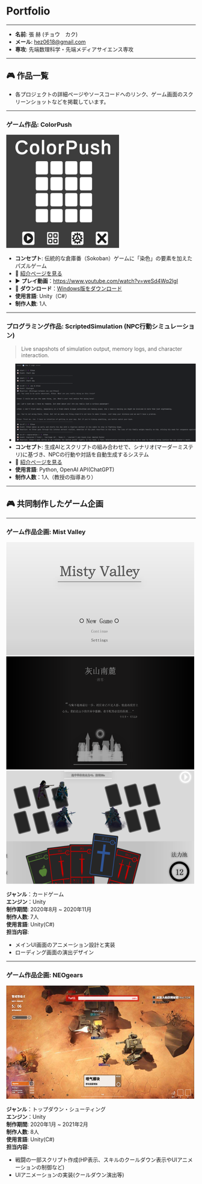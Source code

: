 # Portfolio

---

- **名前**: 張 赫 (チョウ　カク)
- **メール**: hez0618@gmail.com
- **専攻**: 先端数理科学・先端メディアサイエンス専攻

---

## 🎮 作品一覧

- 各プロジェクトの詳細ページやソースコードへのリンク、ゲーム画面のスクリーンショットなどを掲載しています。

---

### ゲーム作品: ColorPush

<img src="image/ColorPushShot.png" width="300" height="300"/>

- **コンセプト**: 伝統的な倉庫番（Sokoban）ゲームに「染色」の要素を加えたパズルゲーム  
- 📄 [紹介ページを見る](https://github.com/Hez0618/ColorPush)  
- ▶️ **プレイ動画**：https://www.youtube.com/watch?v=weSd4Wq2lgI
- 🔗 **ダウンロード**：[Windows版をダウンロード](https://github.com/Hez0618/ColorPush/releases)
- **使用言語**: Unity（C#）  
- **制作人数**: 1人

---

### プログラミング作品: ScriptedSimulation (NPC行動シミュレーション)
> Live snapshots of simulation output, memory logs, and character interaction.  
- ![ScriptedSimulation](image/SampleOutput.png)
- **コンセプト**: 生成AIとスクリプトの組み合わせで、シナリオ(マーダーミステリ)に基づき、NPCの行動や対話を自動生成するシステム
- 📄 [紹介ページを見る](https://github.com/Hez0618/ScriptedSimulation)
- **使用言語**: Python, OpenAI API(ChatGPT)
- **制作人数**：1人（教授の指導あり）

---

## 🎮 共同制作したゲーム企画

---

### ゲーム作品企画: Mist Valley

<img src="image/MistValleyMenu.png" width="500" height="300"/>
<img src="image/MistValleyLoading.png" width="500" height="300"/>
<img src="image/MistValleyBattleScene.png" width="500" height="300"/>

**ジャンル**：カードゲーム  
**エンジン**：Unity  
**制作期間**: 2020年8月 ~ 2020年11月  
**制作人数**: 7人  
**使用言語**: Unity(C#)  
**担当内容**:  
- メインUI画面のアニメーション設計と実装  
- ローディング画面の演出デザイン

---

### ゲーム作品企画: NEOgears

<img src="image/NEOgearsBattleScene.png" width="500" height="300"/>

**ジャンル**：トップダウン・シューティング   
**エンジン**：Unity  
**制作期間**: 2020年1月 ~ 2021年2月  
**制作人数**: 8人  
**使用言語**: Unity(C#)  
**担当内容**:  
- 戦闘の一部スクリプト作成(HP表示、スキルのクールダウン表示やUIアニメーションの制御など)  
- UIアニメーションの実装(クールダウン演出等)  
